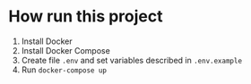 # How run this project
1. Install Docker
2. Install Docker Compose
3. Create file `.env` and set variables described in `.env.example`
4. Run `docker-compose up`
